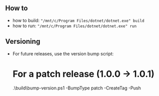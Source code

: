 ## How to

- how to build: `"/mnt/c/Program Files/dotnet/dotnet.exe" build`
- how to run: `"/mnt/c/Program Files/dotnet/dotnet.exe" run`

## Versioning

- For future releases, use the version bump script:
  # For a patch release (1.0.0 -> 1.0.1)
  .\build\bump-version.ps1 -BumpType patch -CreateTag -Push